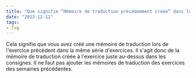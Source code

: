 ```yaml
---
title: "Que signifie “Mémoire de traduction précédemment créée” dans les consignes ? Quelle mémoire est-ce que je dois utiliser ?"
date: "2023-12-12"
tags:
- Tag
---
```


Cela signifie que vous avez créé une mémoire de traduction lors de l'exercice précédent dans la même série d'exercices. Il s'agit donc de la mémoire de traduction créée à l'exercice juste au-dessus dans les consignes. Il ne faut pas ajouter les mémoires de traduction des exercices des semaines précédentes.
